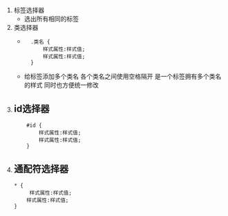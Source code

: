 1. 标签选择器
    - 选出所有相同的标签
2. 类选择器
    - ```
        .类名 {
            样式属性:样式值;
            样式属性:样式值;
        }
      ```
    - 给标签添加多个类名 各个类名之间使用空格隔开 是一个标签拥有多个类名的样式 同时也方便统一修改
3. id选择器
    - 
    ```
        #id {
            样式属性:样式值;
            样式属性:样式值;
        }
    ```
4. 通配符选择器
    - 
    ```
    * {
         样式属性:样式值;
        样式属性:样式值;
    }
    ```


